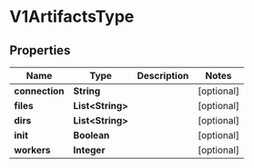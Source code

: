

# V1ArtifactsType

## Properties

Name | Type | Description | Notes
------------ | ------------- | ------------- | -------------
**connection** | **String** |  |  [optional]
**files** | **List&lt;String&gt;** |  |  [optional]
**dirs** | **List&lt;String&gt;** |  |  [optional]
**init** | **Boolean** |  |  [optional]
**workers** | **Integer** |  |  [optional]




